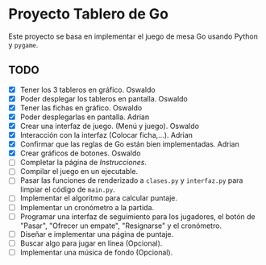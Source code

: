 # Proyecto Tablero de Go

Este proyecto se basa en implementar el juego de mesa Go usando Python y
`pygame`.

## TODO

- [X] Tener los 3 tableros en gráfico. Oswaldo
- [X] Poder desplegar los tableros en pantalla. Oswaldo
- [X] Tener las fichas en gráfico. Oswaldo
- [X] Poder desplegarlas en pantalla. Adrian
- [X] Crear una interfaz de juego. (Menú y juego). Oswaldo
- [X] Interacción con la interfaz (Colocar ficha,...). Adrian
- [X] Confirmar que las reglas de Go están bien implementadas. Adrian
- [X] Crear gráficos de botones. Oswaldo
- [ ] Completar la página de *Instrucciones*.
- [ ] Compilar el juego en un ejecutable.
- [ ] Pasar las funciones de renderizado a `clases.py` y `interfaz.py` para limpiar el código de `main.py`.
- [ ] Implementar el algoritmo para calcular puntaje.
- [ ] Implementar un cronómetro a la partida.
- [ ] Programar una interfaz de seguimiento para los jugadores, el botón de "Pasar", "Ofrecer un empate", "Resignarse" y el cronómetro.
- [ ] Diseñar e implementar una página de puntaje.
- [ ] Buscar algo para jugar en línea (Opcional).
- [ ] Implementar una música de fondo (Opcional).
